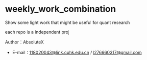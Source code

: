 # weekly_work_combination

Show some light work that might be useful for quant research

each repo is a independent proj

Author：AbsoluteX
+ E-mail：118020043@link.cuhk.edu.cn / l276660317@gmail.com
